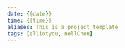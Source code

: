 ```yaml
---
date: {{date}}
time: {{time}}
aliases: This is a project template
tags: [elliotyou, nellChen]
---
```



